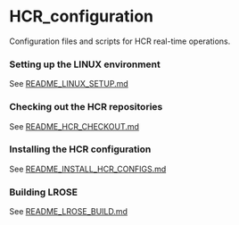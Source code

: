 # HCR_configuration

Configuration files and scripts for HCR real-time operations.

### Setting up the LINUX environment

  See [README_LINUX_SETUP.md](./docs/README_LINUX_SETUP.md)

### Checking out the HCR repositories

  See [README_HCR_CHECKOUT.md](./docs/README_HCR_CHECKOUT.md)

### Installing the HCR configuration

  See [README_INSTALL_HCR_CONFIGS.md](./docs/README_INSTALL_HCR_CONFIGS.md)

### Building LROSE

  See [README_LROSE_BUILD.md](./docs/README_LROSE_BUILD.md)

